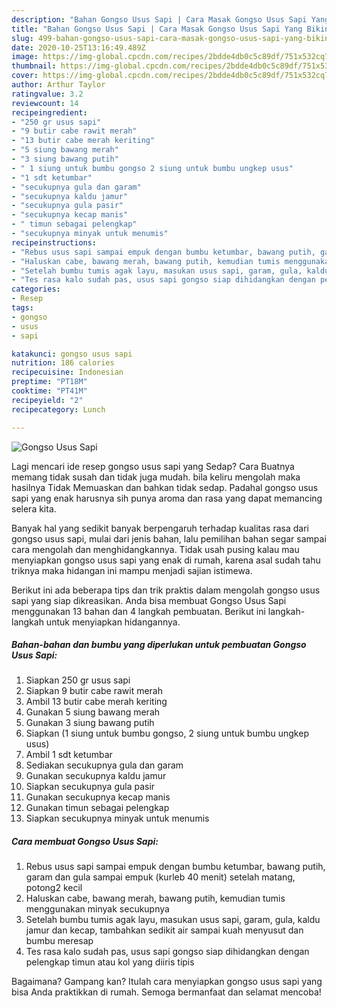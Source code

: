 ```yaml
---
description: "Bahan Gongso Usus Sapi | Cara Masak Gongso Usus Sapi Yang Bikin Ngiler"
title: "Bahan Gongso Usus Sapi | Cara Masak Gongso Usus Sapi Yang Bikin Ngiler"
slug: 499-bahan-gongso-usus-sapi-cara-masak-gongso-usus-sapi-yang-bikin-ngiler
date: 2020-10-25T13:16:49.489Z
image: https://img-global.cpcdn.com/recipes/2bdde4db0c5c89df/751x532cq70/gongso-usus-sapi-foto-resep-utama.jpg
thumbnail: https://img-global.cpcdn.com/recipes/2bdde4db0c5c89df/751x532cq70/gongso-usus-sapi-foto-resep-utama.jpg
cover: https://img-global.cpcdn.com/recipes/2bdde4db0c5c89df/751x532cq70/gongso-usus-sapi-foto-resep-utama.jpg
author: Arthur Taylor
ratingvalue: 3.2
reviewcount: 14
recipeingredient:
- "250 gr usus sapi"
- "9 butir cabe rawit merah"
- "13 butir cabe merah keriting"
- "5 siung bawang merah"
- "3 siung bawang putih"
- " 1 siung untuk bumbu gongso 2 siung untuk bumbu ungkep usus"
- "1 sdt ketumbar"
- "secukupnya gula dan garam"
- "secukupnya kaldu jamur"
- "secukupnya gula pasir"
- "secukupnya kecap manis"
- " timun sebagai pelengkap"
- "secukupnya minyak untuk menumis"
recipeinstructions:
- "Rebus usus sapi sampai empuk dengan bumbu ketumbar, bawang putih, garam dan gula sampai empuk (kurleb 40 menit) setelah matang, potong2 kecil"
- "Haluskan cabe, bawang merah, bawang putih, kemudian tumis menggunakan minyak secukupnya"
- "Setelah bumbu tumis agak layu, masukan usus sapi, garam, gula, kaldu jamur dan kecap, tambahkan sedikit air sampai kuah menyusut dan bumbu meresap"
- "Tes rasa kalo sudah pas, usus sapi gongso siap dihidangkan dengan pelengkap timun atau kol yang diiris tipis"
categories:
- Resep
tags:
- gongso
- usus
- sapi

katakunci: gongso usus sapi 
nutrition: 186 calories
recipecuisine: Indonesian
preptime: "PT18M"
cooktime: "PT41M"
recipeyield: "2"
recipecategory: Lunch

---
```



![Gongso Usus Sapi](https://img-global.cpcdn.com/recipes/2bdde4db0c5c89df/751x532cq70/gongso-usus-sapi-foto-resep-utama.jpg)

Lagi mencari ide resep gongso usus sapi yang Sedap? Cara Buatnya memang tidak susah dan tidak juga mudah. bila keliru mengolah maka hasilnya Tidak Memuaskan dan bahkan tidak sedap. Padahal gongso usus sapi yang enak harusnya sih punya aroma dan rasa yang dapat memancing selera kita.



Banyak hal yang sedikit banyak berpengaruh terhadap kualitas rasa dari gongso usus sapi, mulai dari jenis bahan, lalu pemilihan bahan segar sampai cara mengolah dan menghidangkannya. Tidak usah pusing kalau mau menyiapkan gongso usus sapi yang enak di rumah, karena asal sudah tahu triknya maka hidangan ini mampu menjadi sajian istimewa.


Berikut ini ada beberapa tips dan trik praktis dalam mengolah gongso usus sapi yang siap dikreasikan. Anda bisa membuat Gongso Usus Sapi menggunakan 13 bahan dan 4 langkah pembuatan. Berikut ini langkah-langkah untuk menyiapkan hidangannya.

<!--inarticleads1-->

##### Bahan-bahan dan bumbu yang diperlukan untuk pembuatan Gongso Usus Sapi:

1. Siapkan 250 gr usus sapi
1. Siapkan 9 butir cabe rawit merah
1. Ambil 13 butir cabe merah keriting
1. Gunakan 5 siung bawang merah
1. Gunakan 3 siung bawang putih
1. Siapkan  (1 siung untuk bumbu gongso, 2 siung untuk bumbu ungkep usus)
1. Ambil 1 sdt ketumbar
1. Sediakan secukupnya gula dan garam
1. Gunakan secukupnya kaldu jamur
1. Siapkan secukupnya gula pasir
1. Gunakan secukupnya kecap manis
1. Gunakan  timun sebagai pelengkap
1. Siapkan secukupnya minyak untuk menumis




<!--inarticleads2-->

##### Cara membuat Gongso Usus Sapi:

1. Rebus usus sapi sampai empuk dengan bumbu ketumbar, bawang putih, garam dan gula sampai empuk (kurleb 40 menit) setelah matang, potong2 kecil
1. Haluskan cabe, bawang merah, bawang putih, kemudian tumis menggunakan minyak secukupnya
1. Setelah bumbu tumis agak layu, masukan usus sapi, garam, gula, kaldu jamur dan kecap, tambahkan sedikit air sampai kuah menyusut dan bumbu meresap
1. Tes rasa kalo sudah pas, usus sapi gongso siap dihidangkan dengan pelengkap timun atau kol yang diiris tipis




Bagaimana? Gampang kan? Itulah cara menyiapkan gongso usus sapi yang bisa Anda praktikkan di rumah. Semoga bermanfaat dan selamat mencoba!
